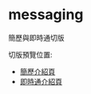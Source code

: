 # messaging
簡歷與即時通切版

切版預覽位置:

* [簡歷介紹頁](https://weilingshine.github.io/messaging/im-introduction.html)
* [即時通介紹頁](https://weilingshine.github.io/messaging/simple_resume-introduction.html)
